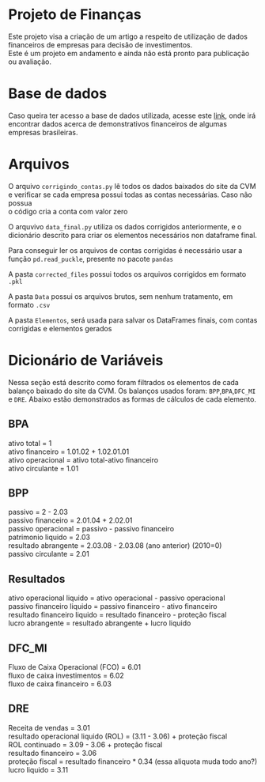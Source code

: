 # Projeto de Finanças
Este projeto visa a criação de um artigo a respeito de utilização de dados financeiros de empresas para decisão de investimentos.\
Este é um projeto em andamento e ainda não está pronto para publicação ou avaliação.

# Base de dados
Caso queira ter acesso a base de dados utilizada, acesse este [link](http://dados.cvm.gov.br/dados/CIA_ABERTA/DOC/DFP/DADOS/), onde irá encontrar dados acerca de demonstrativos financeiros de algumas empresas brasileiras.

# Arquivos
O arquivo `corrigindo_contas.py` lê todos os dados baixados do site da CVM e verificar se cada empresa possui todas as contas necessárias. Caso não possua\
o código cria a conta com valor zero

O arquvivo `data_final.py` utiliza os dados corrigidos anteriormente, e o dicionário descrito para criar os elementos necessários non dataframe final.

Para conseguir ler os arquivos de contas corrigidas é necessário usar a função `pd.read_puckle`, presente no pacote `pandas` 

A pasta `corrected_files` possui todos os arquivos corrigidos em formato `.pkl`

A pasta `Data` possui os arquivos brutos, sem nenhum tratamento, em formato `.csv`

A pasta `Elementos`, será usada para salvar os DataFrames finais, com contas corrigidas e elementos gerados

# Dicionário de Variáveis
Nessa seção está descrito como foram filtrados os elementos de cada balanço baixado do site da CVM. Os balanços usados foram: `BPP`,`BPA`,`DFC_MI` e `DRE`. Abaixo estão demonstrados as formas de cálculos de cada elemento.

## BPA
ativo total = 1 \
ativo financeiro = 1.01.02 + 1.02.01.01\
ativo operacional = ativo total-ativo financeiro\
ativo circulante = 1.01

## BPP
passivo = 2 - 2.03 \
passivo financeiro = 2.01.04 + 2.02.01\
passivo operacional = passivo - passivo financeiro\
patrimonio liquido = 2.03\
resultado abrangente = 2.03.08 - 2.03.08 (ano anterior) (2010=0)\
passivo circulante = 2.01

## Resultados
ativo operacional liquido = ativo operacional - passivo operacional\
passivo financeiro liquido = passivo financeiro - ativo financeiro\
resultado financeiro liquido = resultado financeiro - proteção fiscal\
lucro abrangente = resultado abrangente + lucro liquido

## DFC_MI
Fluxo de Caixa Operacional (FCO) = 6.01\
fluxo de caixa investimentos = 6.02\
fluxo de caixa financeiro = 6.03

## DRE
Receita de vendas = 3.01\
resultado operacional liquido (ROL) = (3.11 - 3.06) + proteção fiscal\
ROL continuado = 3.09 - 3.06 + proteção fiscal\
resultado financeiro = 3.06\
proteção fiscal = resultado financeiro * 0.34 (essa aliquota muda todo ano?)\
lucro liquido = 3.11

